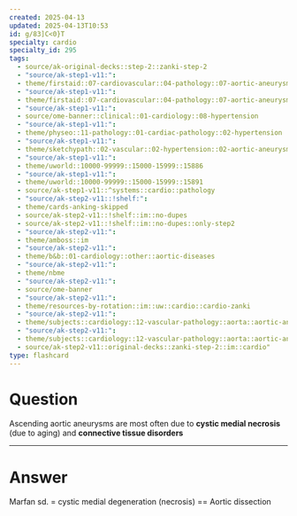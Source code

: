 ```yaml
---
created: 2025-04-13
updated: 2025-04-13T10:53
id: g/83]C<0}T
specialty: cardio
specialty_id: 295
tags:
  - source/ak-original-decks::step-2::zanki-step-2
  - "source/ak-step1-v11:": 
  - theme/firstaid::07-cardiovascular::04-pathology::07-aortic-aneurysm
  - "source/ak-step1-v11:": 
  - theme/firstaid::07-cardiovascular::04-pathology::07-aortic-aneurysm::thoracic-aortic-aneurysm
  - "source/ak-step1-v11:": 
  - source/ome-banner::clinical::01-cardiology::08-hypertension
  - "source/ak-step1-v11:": 
  - theme/physeo::11-pathology::01-cardiac-pathology::02-hypertension
  - "source/ak-step1-v11:": 
  - theme/sketchypath::02-vascular::02-hypertension::02-aortic-aneurysm
  - "source/ak-step1-v11:": 
  - theme/uworld::10000-99999::15000-15999::15886
  - "source/ak-step1-v11:": 
  - theme/uworld::10000-99999::15000-15999::15891
  - source/ak-step1-v11::^systems::cardio::pathology
  - "source/ak-step2-v11::!shelf:": 
  - theme/cards-anking-skipped
  - source/ak-step2-v11::!shelf::im::no-dupes
  - source/ak-step2-v11::!shelf::im::no-dupes::only-step2
  - "source/ak-step2-v11:": 
  - theme/amboss::im
  - "source/ak-step2-v11:": 
  - theme/b&b::01-cardiology::other::aortic-diseases
  - "source/ak-step2-v11:": 
  - theme/nbme
  - "source/ak-step2-v11:": 
  - source/ome-banner
  - "source/ak-step2-v11:": 
  - theme/resources-by-rotation::im::uw::cardio::cardio-zanki
  - "source/ak-step2-v11:": 
  - theme/subjects::cardiology::12-vascular-pathology::aorta::aortic-aneurysm
  - "source/ak-step2-v11:": 
  - theme/subjects::cardiology::12-vascular-pathology::aorta::aortic-aneurysm::thoracic-aortic-aneurysm
  - source/ak-step2-v11::original-decks::zanki-step-2::im::cardio"
type: flashcard
---
```


# Question
Ascending aortic aneurysms are most often due to **cystic medial necrosis** (due to aging) and **connective tissue disorders**

---

# Answer
Marfan sd. = cystic medial degeneration (necrosis) == Aortic dissection